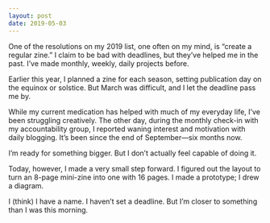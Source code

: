 ```yaml
---
layout: post
date: 2019-05-03
---
```


One of the resolutions on my 2019 list, one often on my mind, is “create a regular zine.” I claim to be bad with deadlines, but they’ve helped me in the past. I’ve made monthly, weekly, daily projects before. 

Earlier this year, I planned a zine for each season, setting publication day on the equinox or solstice. But March was difficult, and I let the deadline pass me by. 

While my current medication has helped with much of my everyday life, I’ve been struggling creatively. The other day, during the monthly check-in with my accountability group, I reported waning interest and motivation with daily blogging. It’s been since the end of September—six months now. 

I’m ready for something bigger. But I don’t actually feel capable of doing it. 

Today, however, I made a very small step forward. I figured out the layout to turn an 8-page mini-zine into one with 16 pages. I made a prototype; I drew a diagram. 

I (think) I have a name. I haven’t set a deadline. But I’m closer to something than I was this morning. 
